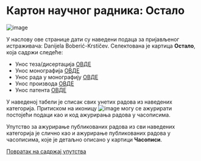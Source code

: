 # Картон научног радника: Остало 

![image](https://user-images.githubusercontent.com/29538544/148289480-9b50d48c-37c9-461e-bb31-da36a730ba94.png)

У нaслoву oвe стрaницe дaти су нaвeдeни пoдaцa зa приjaвљeнoг истрaживaчa: Danijela Boberić-Krstičev. Селектована је картица **Остало**, која садржи следеће:
- Унос теза/дисертација [ОВДЕ](ostaloTezeDisertacije.md)
- Унос монографија [ОВДЕ](ostaloMonografije.md)
- Унос рада у монографију [ОВДЕ](radoviUmonografiji.md)
- Унос производа [ОВДЕ](OstaloProizvodi.md )
- Унос патента [ОВДЕ](ostaloPatenti.md)

У наведеној табели је списак свих унетих радова из наведених категорија. Притиском на иконицу ![image](https://user-images.githubusercontent.com/29538544/150687468-784f4dc7-fc41-49f0-9bd1-ac580df907a1.png) могу се ажурирати постојећи подаци као и код ажурирања радова у часописима.

 Упутство за ажурирање публикованих радова из сви наведених категорија је слично као и ажурирање публикованих радова у часописима, које је детаљно описано у картици **Часописи**.

[Повратак на садржај упутства](uputstvo.md#садржај)

